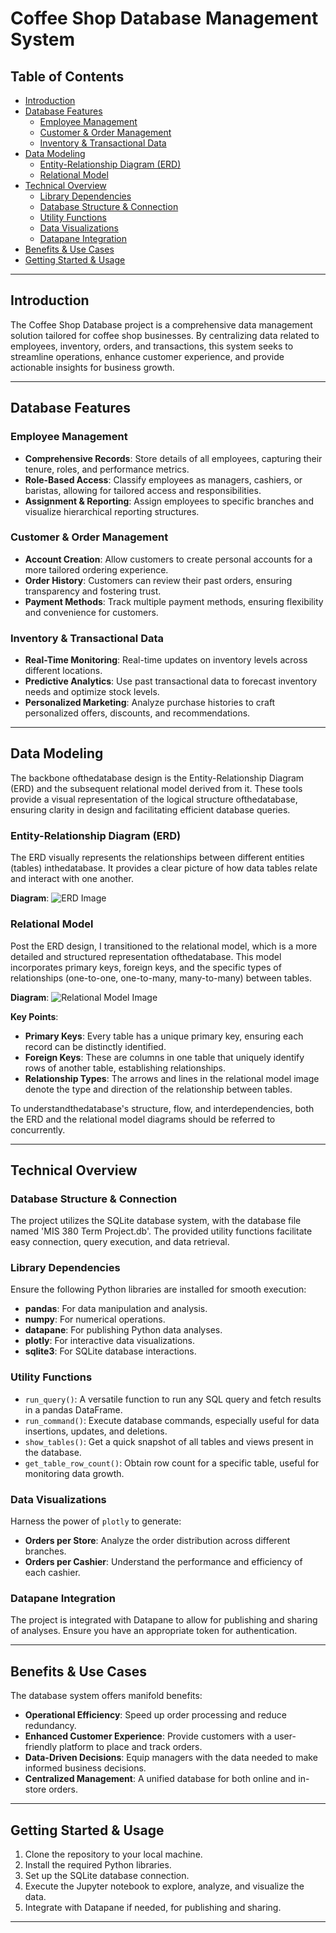 # Coffee Shop Database Management System

## Table of Contents

- [Introduction](#introduction)
- [Database Features](#database-features)
    - [Employee Management](#employee-management)
    - [Customer & Order Management](#customer--order-management)
    - [Inventory & Transactional Data](#inventory--transactional-data)
- [Data Modeling](#entity-relationship-diagram--relational-model)
    - [Entity-Relationship Diagram (ERD)](#entity-relationship-diagram-erd)
    - [Relational Model](#relational-model)
- [Technical Overview](#technical-overview)
    - [Library Dependencies](#library-dependencies)
    - [Database Structure & Connection](#database-structure--connection)
    - [Utility Functions](#utility-functions)
    - [Data Visualizations](#data-visualizations)
    - [Datapane Integration](#datapane-integration)
- [Benefits & Use Cases](#benefits--use-cases)
- [Getting Started & Usage](#getting-started--usage)

---

## Introduction

The Coffee Shop Database project is a comprehensive data management solution tailored for coffee shop businesses. By centralizing data related to employees, inventory, orders, and transactions, this system seeks to streamline operations, enhance customer experience, and provide actionable insights for business growth.

---

## Database Features

### Employee Management

- **Comprehensive Records**: Store details of all employees, capturing their tenure, roles, and performance metrics.
- **Role-Based Access**: Classify employees as managers, cashiers, or baristas, allowing for tailored access and responsibilities.
- **Assignment & Reporting**: Assign employees to specific branches and visualize hierarchical reporting structures.

### Customer & Order Management

- **Account Creation**: Allow customers to create personal accounts for a more tailored ordering experience.
- **Order History**: Customers can review their past orders, ensuring transparency and fostering trust.
- **Payment Methods**: Track multiple payment methods, ensuring flexibility and convenience for customers.

### Inventory & Transactional Data

- **Real-Time Monitoring**: Real-time updates on inventory levels across different locations.
- **Predictive Analytics**: Use past transactional data to forecast inventory needs and optimize stock levels.
- **Personalized Marketing**: Analyze purchase histories to craft personalized offers, discounts, and recommendations.

---

## Data Modeling

The backbone ofthedatabase design is the Entity-Relationship Diagram (ERD) and the subsequent relational model derived from it. These tools provide a visual representation of the logical structure ofthedatabase, ensuring clarity in design and facilitating efficient database queries.

### Entity-Relationship Diagram (ERD)

The ERD visually represents the relationships between different entities (tables) inthedatabase. It provides a clear picture of how data tables relate and interact with one another.

**Diagram**:
![ERD Image](https://github.com/SpencerSoalt/Database-Management-System/blob/main/Diagrams/ERD.png)

### Relational Model

Post the ERD design, I transitioned to the relational model, which is a more detailed and structured representation ofthedatabase. This model incorporates primary keys, foreign keys, and the specific types of relationships (one-to-one, one-to-many, many-to-many) between tables.

**Diagram**:
![Relational Model Image](https://github.com/SpencerSoalt/Database-Management-System/blob/main/Diagrams/Relational%20Model.png)

**Key Points**:
- **Primary Keys**: Every table has a unique primary key, ensuring each record can be distinctly identified.
- **Foreign Keys**: These are columns in one table that uniquely identify rows of another table, establishing relationships.
- **Relationship Types**: The arrows and lines in the relational model image denote the type and direction of the relationship between tables.

To understandthedatabase's structure, flow, and interdependencies, both the ERD and the relational model diagrams should be referred to concurrently.

---

## Technical Overview

### Database Structure & Connection

The project utilizes the SQLite database system, with the database file named 'MIS 380 Term Project.db'. The provided utility functions facilitate easy connection, query execution, and data retrieval.

### Library Dependencies

Ensure the following Python libraries are installed for smooth execution:

- **pandas**: For data manipulation and analysis.
- **numpy**: For numerical operations.
- **datapane**: For publishing Python data analyses.
- **plotly**: For interactive data visualizations.
- **sqlite3**: For SQLite database interactions.

### Utility Functions

- `run_query()`: A versatile function to run any SQL query and fetch results in a pandas DataFrame.
- `run_command()`: Execute database commands, especially useful for data insertions, updates, and deletions.
- `show_tables()`: Get a quick snapshot of all tables and views present in the database.
- `get_table_row_count()`: Obtain row count for a specific table, useful for monitoring data growth.

### Data Visualizations

Harness the power of `plotly` to generate:

- **Orders per Store**: Analyze the order distribution across different branches.
- **Orders per Cashier**: Understand the performance and efficiency of each cashier.

### Datapane Integration

The project is integrated with Datapane to allow for publishing and sharing of analyses. Ensure you have an appropriate token for authentication.

---

## Benefits & Use Cases

The database system offers manifold benefits:

- **Operational Efficiency**: Speed up order processing and reduce redundancy.
- **Enhanced Customer Experience**: Provide customers with a user-friendly platform to place and track orders.
- **Data-Driven Decisions**: Equip managers with the data needed to make informed business decisions.
- **Centralized Management**: A unified database for both online and in-store orders.

---

## Getting Started & Usage

1. Clone the repository to your local machine.
2. Install the required Python libraries.
3. Set up the SQLite database connection.
4. Execute the Jupyter notebook to explore, analyze, and visualize the data.
5. Integrate with Datapane if needed, for publishing and sharing.

---
